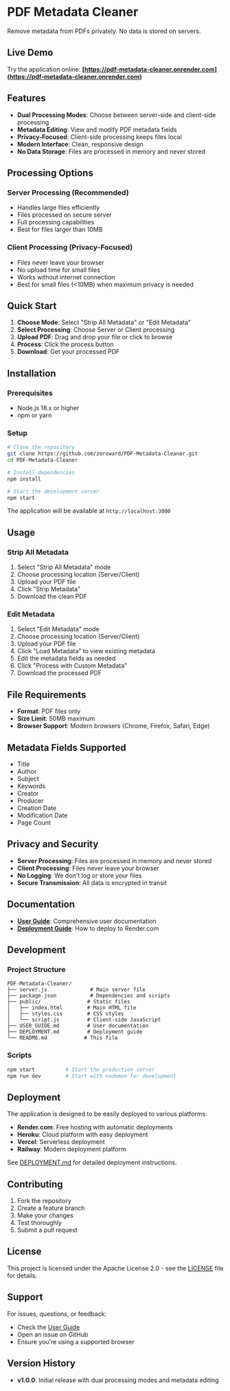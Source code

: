 # PDF Metadata Cleaner

Remove metadata from PDFs privately. No data is stored on servers.

## Live Demo

Try the application online: **[https://pdf-metadata-cleaner.onrender.com](https://pdf-metadata-cleaner.onrender.com)**

## Features

- **Dual Processing Modes**: Choose between server-side and client-side processing
- **Metadata Editing**: View and modify PDF metadata fields
- **Privacy-Focused**: Client-side processing keeps files local
- **Modern Interface**: Clean, responsive design
- **No Data Storage**: Files are processed in memory and never stored

## Processing Options

### Server Processing (Recommended)
- Handles large files efficiently
- Files processed on secure server
- Full processing capabilities
- Best for files larger than 10MB

### Client Processing (Privacy-Focused)
- Files never leave your browser
- No upload time for small files
- Works without internet connection
- Best for small files (<10MB) when maximum privacy is needed

## Quick Start

1. **Choose Mode**: Select "Strip All Metadata" or "Edit Metadata"
2. **Select Processing**: Choose Server or Client processing
3. **Upload PDF**: Drag and drop your file or click to browse
4. **Process**: Click the process button
5. **Download**: Get your processed PDF

## Installation

### Prerequisites
- Node.js 18.x or higher
- npm or yarn

### Setup
```bash
# Clone the repository
git clone https://github.com/zeroward/PDF-Metadata-Cleaner.git
cd PDF-Metadata-Cleaner

# Install dependencies
npm install

# Start the development server
npm start
```

The application will be available at `http://localhost:3000`

## Usage

### Strip All Metadata
1. Select "Strip All Metadata" mode
2. Choose processing location (Server/Client)
3. Upload your PDF file
4. Click "Strip Metadata"
5. Download the clean PDF

### Edit Metadata
1. Select "Edit Metadata" mode
2. Choose processing location (Server/Client)
3. Upload your PDF file
4. Click "Load Metadata" to view existing metadata
5. Edit the metadata fields as needed
6. Click "Process with Custom Metadata"
7. Download the processed PDF

## File Requirements

- **Format**: PDF files only
- **Size Limit**: 50MB maximum
- **Browser Support**: Modern browsers (Chrome, Firefox, Safari, Edge)

## Metadata Fields Supported

- Title
- Author
- Subject
- Keywords
- Creator
- Producer
- Creation Date
- Modification Date
- Page Count

## Privacy and Security

- **Server Processing**: Files are processed in memory and never stored
- **Client Processing**: Files never leave your browser
- **No Logging**: We don't log or store your files
- **Secure Transmission**: All data is encrypted in transit

## Documentation

- **[User Guide](USER_GUIDE.md)**: Comprehensive user documentation
- **[Deployment Guide](DEPLOYMENT.md)**: How to deploy to Render.com

## Development

### Project Structure
```
PDF-Metadata-Cleaner/
├── server.js              # Main server file
├── package.json           # Dependencies and scripts
├── public/               # Static files
│   ├── index.html        # Main HTML file
│   ├── styles.css        # CSS styles
│   └── script.js         # Client-side JavaScript
├── USER_GUIDE.md         # User documentation
├── DEPLOYMENT.md         # Deployment guide
└── README.md            # This file
```

### Scripts
```bash
npm start          # Start the production server
npm run dev        # Start with nodemon for development
```

## Deployment

The application is designed to be easily deployed to various platforms:

- **Render.com**: Free hosting with automatic deployments
- **Heroku**: Cloud platform with easy deployment
- **Vercel**: Serverless deployment
- **Railway**: Modern deployment platform

See [DEPLOYMENT.md](DEPLOYMENT.md) for detailed deployment instructions.

## Contributing

1. Fork the repository
2. Create a feature branch
3. Make your changes
4. Test thoroughly
5. Submit a pull request

## License

This project is licensed under the Apache License 2.0 - see the [LICENSE](LICENSE) file for details.

## Support

For issues, questions, or feedback:
- Check the [User Guide](USER_GUIDE.md)
- Open an issue on GitHub
- Ensure you're using a supported browser

## Version History

- **v1.0.0**: Initial release with dual processing modes and metadata editing